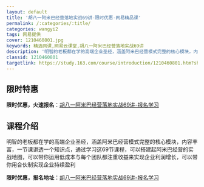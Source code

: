 ```yaml
---
layout: default
title: '胡八一阿米巴经营落地实战69讲-限时优惠-网易精品课'
permalink: /:categories/:title/
categories: wangyi2
tags: 网易提供
cover: 1210460801.jpg
keywords: 精选网课,网易云课堂,胡八一阿米巴经营落地实战69讲
description: '明智的老板都在学的高端企业圣经，涵盖阿米巴经营模式完整的核心模块，内容丰富，一节课讲透一个知识点，通过学习这69节课程，'
classid: 1210460801
targetlink: https://study.163.com/course/introduction/1210460801.htm?share=1&shareId=1025206652&utm_campaign=share&utm_medium=iphoneShare&utm_source=&utm_u=1025206652
---
```


## 限时特惠

**限时优惠，火速报名**：[胡八一阿米巴经营落地实战69讲-报名学习](https://study.163.com/course/introduction/1210460801.htm?share=1&shareId=1025206652&utm_campaign=share&utm_medium=iphoneShare&utm_source=&utm_u=1025206652)

## 课程介绍

明智的老板都在学的高端企业圣经，涵盖阿米巴经营模式完整的核心模块，内容丰富，一节课讲透一个知识点，通过学习这69节课程，可以搭建起阿米巴经营的实战地图，可以带你运用低成本与每个团队都注重收益来实现企业利润增长，可以带你用合伙制实现企业持续盈利

**限时优惠，报名地址**：[胡八一阿米巴经营落地实战69讲-报名学习](https://study.163.com/course/introduction/1210460801.htm?share=1&shareId=1025206652&utm_campaign=share&utm_medium=iphoneShare&utm_source=&utm_u=1025206652)

